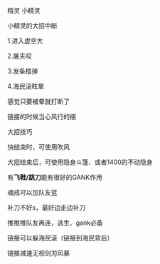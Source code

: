 精灵	小精灵

小精灵的大招中断

1.进入虚空大

2.屠夫咬

3.发条框弹

4.海民滚眩晕

感觉只要被晕就打断了

链接的时候当心风行的捆



大招技巧

快结束时，可使用吹风

大招结束后，可使用隐身斗篷、或者1400的不动隐身

有**飞鞋/跳刀**能有很好的GANK作用



魂戒可以加队友蓝

补刀不好s，最好边走边补刀

推推推队友再连，逃生、gank必备



链接可以躲海民滚（链接到海民背后）

链接减速无视剑刃风暴

